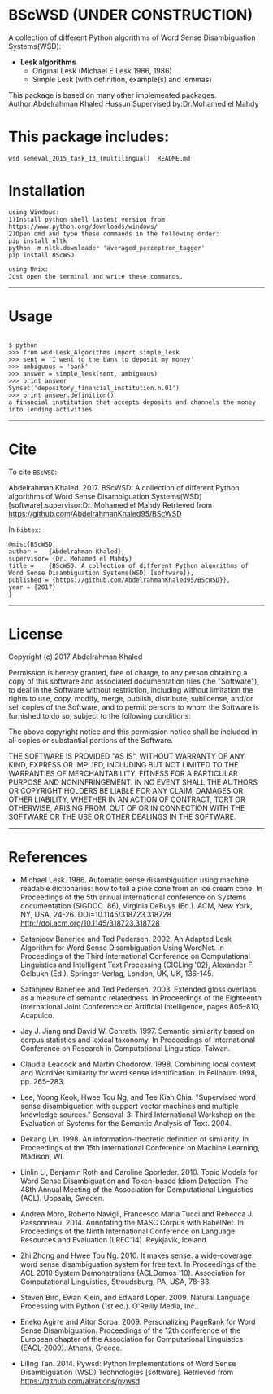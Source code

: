 BScWSD (UNDER CONSTRUCTION)
=====

A collection of different Python algorithms of Word Sense Disambiguation Systems(WSD):

* **Lesk algorithms**
  * Original Lesk (Michael E.Lesk 1986, 1986)
  * Simple Lesk (with definition, example(s) and lemmas)

  

This package is based on many other implemented packages.
Author:Abdelrahman Khaled Hussun
Supervised by:Dr.Mohamed el Mahdy

This package includes:
=====================
```
wsd semeval_2015_task_13_(multilingual)  README.md  
``` 

Installation 
============

```
using Windows:
1)Install python shell lastest version from https://www.python.org/downloads/windows/
2)Open cmd and type these commands in the following order:
pip install nltk
python -m nltk.downloader 'averaged_perceptron_tagger'
pip install BScWSD

using Unix:
Just open the terminal and write these commands.
``` 

***
Usage
=====

```

$ python
>>> from wsd.Lesk_Algorithms import simple_lesk
>>> sent = 'I went to the bank to deposit my money'
>>> ambiguous = 'bank'
>>> answer = simple_lesk(sent, ambiguous)
>>> print answer
Synset('depository_financial_institution.n.01')
>>> print answer.definition()
a financial institution that accepts deposits and channels the money into lending activities

```

***
Cite
====

To cite `BScWSD`:

Abdelrahman Khaled. 2017. BScWSD: A collection of different Python algorithms of Word Sense Disambiguation Systems(WSD) [software].supervisor:Dr. Mohamed el Mahdy Retrieved from  https://github.com/AbdelrahmanKhaled95/BScWSD

In `bibtex`:

```
@misc{BScWSD,
author =   {Abdelrahman Khaled},
supervisor= {Dr. Mohamed el Mahdy}
title =    {BScWSD: A collection of different Python algorithms of Word Sense Disambiguation Systems(WSD) [software]},
published = {https://github.com/AbdelrahmanKhaled95/BScWSD}},
year = {2017}
}
```

***
License
=========

Copyright (c) 2017 Abdelrahman Khaled

Permission is hereby granted, free of charge, to any person obtaining a copy
of this software and associated documentation files (the "Software"), to deal
in the Software without restriction, including without limitation the rights
to use, copy, modify, merge, publish, distribute, sublicense, and/or sell
copies of the Software, and to permit persons to whom the Software is
furnished to do so, subject to the following conditions:

The above copyright notice and this permission notice shall be included in
all copies or substantial portions of the Software.

THE SOFTWARE IS PROVIDED "AS IS", WITHOUT WARRANTY OF ANY KIND, EXPRESS OR
IMPLIED, INCLUDING BUT NOT LIMITED TO THE WARRANTIES OF MERCHANTABILITY,
FITNESS FOR A PARTICULAR PURPOSE AND NONINFRINGEMENT. IN NO EVENT SHALL THE
AUTHORS OR COPYRIGHT HOLDERS BE LIABLE FOR ANY CLAIM, DAMAGES OR OTHER
LIABILITY, WHETHER IN AN ACTION OF CONTRACT, TORT OR OTHERWISE, ARISING FROM,
OUT OF OR IN CONNECTION WITH THE SOFTWARE OR THE USE OR OTHER DEALINGS IN
THE SOFTWARE.


***
References
=========

* Michael Lesk. 1986. Automatic sense disambiguation using machine readable dictionaries: how to tell a pine cone from an ice cream cone. In Proceedings of the 5th annual international conference on Systems documentation (SIGDOC '86), Virginia DeBuys (Ed.). ACM, New York, NY, USA, 24-26. DOI=10.1145/318723.318728 http://doi.acm.org/10.1145/318723.318728

* Satanjeev Banerjee and Ted Pedersen. 2002. An Adapted Lesk Algorithm for Word Sense Disambiguation Using WordNet. In Proceedings of the Third International Conference on Computational Linguistics and Intelligent Text Processing (CICLing '02), Alexander F. Gelbukh (Ed.). Springer-Verlag, London, UK, UK, 136-145.

* Satanjeev Banerjee and Ted Pedersen. 2003. Extended gloss overlaps as a measure of semantic relatedness. In Proceedings of the Eighteenth International
Joint Conference on Artificial Intelligence, pages 805–810, Acapulco.

* Jay J. Jiang and David W. Conrath. 1997. Semantic similarity based on corpus statistics and lexical taxonomy. In Proceedings of International Conference on Research in Computational Linguistics, Taiwan.

* Claudia Leacock and Martin Chodorow. 1998. Combining local context and WordNet similarity for word sense identification. In Fellbaum 1998, pp. 265–283.

* Lee, Yoong Keok, Hwee Tou Ng, and Tee Kiah Chia. "Supervised word sense disambiguation with support vector machines and multiple knowledge sources." Senseval-3: Third International Workshop on the Evaluation of Systems for the Semantic Analysis of Text. 2004.

* Dekang Lin. 1998. An information-theoretic definition of similarity. In Proceedings of the 15th International Conference on Machine Learning, Madison, WI.

* Linlin Li, Benjamin Roth and Caroline Sporleder. 2010. Topic Models for Word Sense Disambiguation and Token-based Idiom Detection. The 48th Annual Meeting of the Association for Computational Linguistics (ACL). Uppsala, Sweden.

* Andrea Moro, Roberto Navigli, Francesco Maria Tucci and Rebecca J. Passonneau. 2014. Annotating the MASC Corpus with BabelNet. In Proceedings of the Ninth International Conference on Language Resources and Evaluation (LREC'14). Reykjavik, Iceland.

* Zhi Zhong and Hwee Tou Ng. 2010. It makes sense: a wide-coverage word sense disambiguation system for free text. In Proceedings of the ACL 2010 System Demonstrations (ACLDemos '10). Association for Computational Linguistics, Stroudsburg, PA, USA, 78-83.

* Steven Bird, Ewan Klein, and Edward Loper. 2009. Natural Language Processing with Python (1st ed.). O'Reilly Media, Inc..

* Eneko Agirre and Aitor Soroa. 2009. Personalizing PageRank for Word Sense Disambiguation. Proceedings of the 12th conference of the European chapter of the Association for Computational Linguistics (EACL-2009). Athens, Greece. 

* Liling Tan. 2014. Pywsd: Python Implementations of Word Sense Disambiguation (WSD) Technologies [software]. Retrieved from  https://github.com/alvations/pywsd

